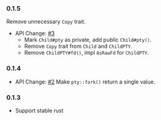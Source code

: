 ### 0.1.5

Remove unnecessary `Copy` trait.

* API Change: [#3](https://github.com/hibariya/pty-rs/pull/3)
  * Mark `Child#pty` as private, add public `Child#pty()`.
  * Remove `Copy` trait from `Child` and `ChildPTY`.
  * Remove `ChildPTY#fd()`, impl `AsRawFd` for `ChildPTY`.

### 0.1.4

* API Change: [#2](https://github.com/hibariya/pty-rs/pull/2) Make `pty::fork()` return a single value.

### 0.1.3

* Support stable rust
